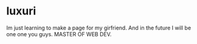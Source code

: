 # luxuri
Im just learning to make a page for my girfriend.
And in the future I will be one one you guys. MASTER OF WEB DEV.
